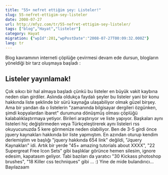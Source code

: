 ```yaml
---
title: "55+ nefret ettiğim şey: Listeler!"
slug: 55-nefret-ettigim-sey-listeler
date: 2008-07-27
url: http://mfyz.com/tr/55-nefret-ettigim-sey-listeler/
tags: ["blog","Hayat","listeler"]
category: Hayat
migration: {"wpId":201,"wpPostDate":"2008-07-27T00:09:32.000Z"}
lang: tr
---
```


Blog kavramının interneti çöplüğe çevirmesi devam ede dursun, blogların yöneldiği bir tarz oluşmaya başladı :

## Listeler yayınlamak!

Çok sıkıcı bir hal almaya başladı çünkü bu listeler en büyük vakit kaybına neden olan girdiler. Aslında oldukça faydalı şeyler bu listeler yani bir konu hakkında liste şeklinde bir sürü kaynağa ulaşabiliyor olmak güzel birşey. Ama bir yandan da o listelerin "zamanında bilgisayar dergileri özgünken, şimdi kopyalardan ibaret" durumuna dönüşmüş olması çöplüğü kalabalıklaştırmaya yetiyor. Birileri araştırıyor ve liste yapıyor. Başkaları aynı listeleri hiç değiştirmeden veya Türkçeleştirerek aynı listeleri rss okuyucunuzda 5 kere görmenize neden olabiliyor. Ben de 3-5 girdi önce jquery kaynakları hakkında bir liste yapmıştım. En azından oturup kendim derlemiştim ve başlığı "jquery hakkında 654 link" değildi, "Jquery Kaynakları" idi. Artık bir yerde "45+ amazing tutorials about XXXX", "22 Supergreat Free Icon Sets" gibi başlıklar görünce hemen silesim, ignore edesim, kapatasım geliyor. Tabi bazıları da yaratıcı "30 Kickass photoshop brushes", "18 Killer css techniques" gibi ... :) Yine de mide bulandırıcı... Bayılazaam